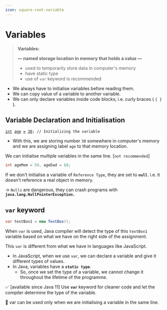 ```yaml
---
icon: square-root-variable
---
```


# Variables

> **Variables:**
>
> **— named storage location in memory that holds a value —**&#x20;
>
> * used to temporarily store data in computer's memory
> * have static type
> * use of `var` keyword is recommended

* We always have to initialise variables before reading them.
* We can copy value of a variable to another variable.
* We can only declare variables inside code blocks; i.e. curly braces ( `{ }` ).



## Variable Declaration and Initialisation

<pre class="language-java"><code class="lang-java"><a data-footnote-ref href="#user-content-fn-1">int</a> <a data-footnote-ref href="#user-content-fn-2">age</a> <a data-footnote-ref href="#user-content-fn-3">=</a> <a data-footnote-ref href="#user-content-fn-4">30</a>; // Initializing the variable
</code></pre>

* With this, we are storing number `30` somewhere in computer's memory and we are assigning label `age` to that memory location.



We can initialise multiple variables in the same line. \[`not recommended`]

```java
int ageMom = 59, ageDad = 68;
```



If we don't initialise a variable of `Reference Type`, they are set to **`null`**. i.e. it doesn't reference a real object in memory.

-> `Nulls` are dangerous, they can crash programs with **`java.lang.NullPointerException.`**

&#x20;

## `var` keyword

```java
var textBox1 = new TextBox();
```

When `var` is used, Java compiler will detect the type of this `textBox1` variable based on what we have on the right side of the assignment.

This `var` is different from what we have in languages like JavaScript.&#x20;

* In JavaScript, when we use `var`, we can declare a variable and give it different types of values.
* In Java, variables have a **`static type`**.
  * So, once we set the type of a variable, we cannot change it throughout the lifetime of the programme.

✅  \[available since Java 11] Use **`var`** keyword for cleaner code and let the compiler determine the type of the variable.&#x20;

📌 var can be used only when we are initialising a variable in the same line.

&#x20;



[^1]: variable type

[^2]: name, label, identifier

[^3]: assignment operator

[^4]: initial value that we are assigning to this variable
